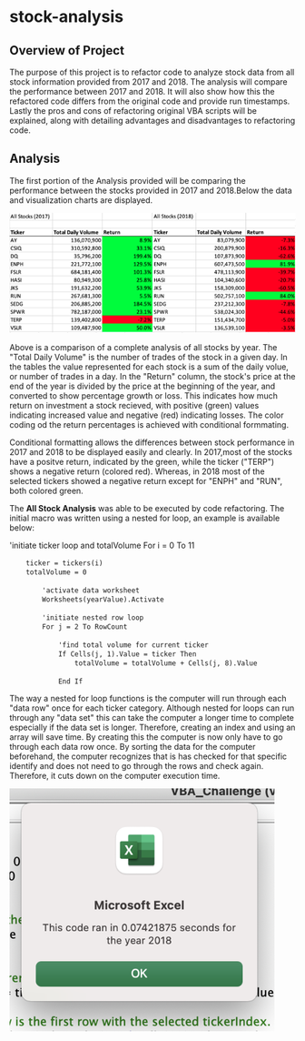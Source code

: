 # stock-analysis

## Overview of Project

The purpose of this project is to refactor code to analyze stock data from all stock information provided from 2017 and 2018. The analysis will compare the performance between 2017 and 2018. It will also show how this the refactored code differs from the original code and provide run timestamps. Lastly the pros and cons of refactoring original VBA scripts will be explained, along with detailing advantages and disadvantages to refactoring code.

## Analysis

The first portion of the Analysis provided will be comparing the performance between the stocks provided in 2017 and 2018.Below the data and visualization charts are displayed.

 <img src="Resources\AllStockComparison.png" style="zoom: 80%;" />
 
 Above is a comparison of a complete analysis of all stocks by year. The "Total Daily Volume" is the number of trades of the stock in a given day. In the tables the value represented for each stock is a sum of the daily volue, or number of trades in a day. In the "Return" column, the stock's price at the end of the year is divided by the price at the beginning of the year, and converted to show percentage growth or loss. This indicates how much return on investment a stock recieved, with positive (green) values indicating increased value and negative (red) indicating losses. The color coding od the return percentages is achieved with conditional formmating.
 
 Conditional formatting allows the differences between stock performance in 2017 and 2018 to be displayed easily and clearly. In 2017,most of the stocks have a positve return, indicated by the green, while the ticker ("TERP") shows a negative return (colored red). Whereas, in 2018 most of the selected tickers showed a negative return except for "ENPH" and "RUN", both colored green.
 
The **All Stock Analysis** was able to be executed by code refactoring. The initial macro was written using a nested for loop, an example is available below:

 'initiate ticker loop and totalVolume
    For i = 0 To 11
    
        ticker = tickers(i)
        totalVolume = 0
       
            'activate data worksheet
            Worksheets(yearValue).Activate
            
            'initiate nested row loop
            For j = 2 To RowCount
            
                'find total volume for current ticker
                If Cells(j, 1).Value = ticker Then
                    totalVolume = totalVolume + Cells(j, 8).Value
                
                End If
                
                
The way a nested for loop functions is the computer will run through each "data row" once for each ticker category. Although nested for loops can run through any "data set" this can take the computer a longer time to complete especially if the data set is longer. Therefore, creating an index and using an array will save time. By creating this the computer is now only have to go through each data row once. By sorting the data for the computer beforehand, the computer recognizes that is has checked for that specific identify and does not need to go through the rows and check again. Therefore, it cuts down on the computer execution time.

 
 <img src="Resources\VBA_Challenge_2018.png" style="zoom: 80%;" /> 
 
 
 
 
 
